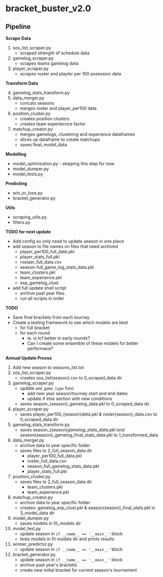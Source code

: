 # bracket_buster_v2.0

## Pipeline

**Scrape Data**

1. sos_list_scraper.py
    - scraped strength of schedule data
2. gamelog_scraper.py
    - scrapes teams gamelog data
3. player_scraper.py
    - scrapes roster and playter per 100 posession data

**Transform Data**

4. gamelog_stats_transform.py
5. data_merger.py
    - concats seasons
    - merges roster and player_per100 data
6. position_cluster.py
    - creates position clusters
    - creates team experiecnce factor
7. matchup_creator.py
    - merges gamelogs, clustering and experience dataframes
    - slices up dataframe to create matchups
    - saves final_model_data

**Modelling**
- model_optimization.py - skipping this step for now
- model_dumper.py
- model_tests.py

**Predicting**
- win_or_lose.py
- bracket_generator.py

**Utils**
- scraping_utils.py
- filters.py

**TODO for next update**
- Add config so only need to  update season in one place
- add season to file names on files that need archived
    - player_per100_full_date.pkl
    - player_stats_full.pkl
    - rostaer_full_data.csv
    - season-full_game_log_stats_data.pkl
    - team_clusters.pkl
    - team_experience.pkl
    - exp_gamelog_clust
- add full update shell script
    - archive past year files
    - run all scripts in order

**TODO**
- Save final brackets from each tourney
- Create a testing framework to see which models are best
    - for full bracket 
    - for each round
        - ie. is tcf better in early rounds?
        - Can I create some ensemble of these models for better performace?

**Annual Update Prcess**
1. Add new season to seasons_list.txt
2. sos_list_scraper.py
    - creates sos_list{season}.csv to 0_scraped_data dir
3. gamelog_scraper.py
    - update `add_game_type` func
        - add new year season/tourney start and end dates
        - update if else section with new conditions
    - saves season_{season}_gamelog_data.pkl to 0_scraped_data dir
4. player_scraper.py
    - saves player_per100_{season}_data.pkl & roster_{season}_data.csv to 0_scraped_data dir
5. gamelog_stats_transform.py
    - saves season_{season}_gamelog_stats_data.pkl and season_{season}_gamelog_final_stats_data.pkl to 1_transformed_data
6. data_merger.py
    - archive data to year specific folder
    - saves files to 2_full_season_data dir
        - player_per100_full_data.pkl
        - roster_full_data.csv
        - season_full_gamelog_stats_data.pkl
        - player_stats_full.pkl
7. position_cluster.py
    - saves files to 2_full_season_data dir
        - team_clusters.pkl
        - team_experience.pkl
8. matchup_creator.py
    - archive data to year specific folder
    - creates: gamelog_exp_clust.pkl & season{season}_final_stats.pkl in 3_model_data dir
9. model_dumper.py
    - saves models in fit_models dir
10. model_test.py
    - update season in `if __name__ == '__main__'` block
    - tests models in fit models dir and prints results
11. winner_predictor.py
    - update season in `if __name__ == '__main__'` block
12. bracket_generator.py
    - update season in `if __name__ == '__main__'` block
    - archive past year's brackets
    - create new iniital bracket for current season's tournament
